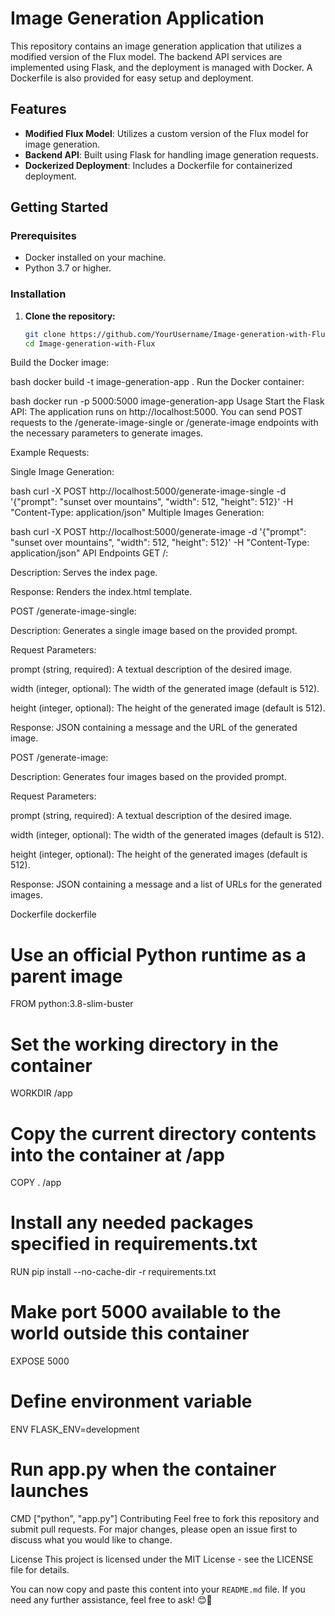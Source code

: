 # Image Generation Application

This repository contains an image generation application that utilizes a modified version of the Flux model. The backend API services are implemented using Flask, and the deployment is managed with Docker. A Dockerfile is also provided for easy setup and deployment.

## Features
- **Modified Flux Model**: Utilizes a custom version of the Flux model for image generation.
- **Backend API**: Built using Flask for handling image generation requests.
- **Dockerized Deployment**: Includes a Dockerfile for containerized deployment.

## Getting Started

### Prerequisites
- Docker installed on your machine.
- Python 3.7 or higher.

### Installation

1. **Clone the repository:**
   ```bash
   git clone https://github.com/YourUsername/Image-generation-with-Flux.git
   cd Image-generation-with-Flux
Build the Docker image:

bash
docker build -t image-generation-app .
Run the Docker container:

bash
docker run -p 5000:5000 image-generation-app
Usage
Start the Flask API: The application runs on http://localhost:5000. You can send POST requests to the /generate-image-single or /generate-image endpoints with the necessary parameters to generate images.

Example Requests:

Single Image Generation:

bash
curl -X POST http://localhost:5000/generate-image-single -d '{"prompt": "sunset over mountains", "width": 512, "height": 512}' -H "Content-Type: application/json"
Multiple Images Generation:

bash
curl -X POST http://localhost:5000/generate-image -d '{"prompt": "sunset over mountains", "width": 512, "height": 512}' -H "Content-Type: application/json"
API Endpoints
GET /:

Description: Serves the index page.

Response: Renders the index.html template.

POST /generate-image-single:

Description: Generates a single image based on the provided prompt.

Request Parameters:

prompt (string, required): A textual description of the desired image.

width (integer, optional): The width of the generated image (default is 512).

height (integer, optional): The height of the generated image (default is 512).

Response: JSON containing a message and the URL of the generated image.

POST /generate-image:

Description: Generates four images based on the provided prompt.

Request Parameters:

prompt (string, required): A textual description of the desired image.

width (integer, optional): The width of the generated images (default is 512).

height (integer, optional): The height of the generated images (default is 512).

Response: JSON containing a message and a list of URLs for the generated images.

Dockerfile
dockerfile
# Use an official Python runtime as a parent image
FROM python:3.8-slim-buster

# Set the working directory in the container
WORKDIR /app

# Copy the current directory contents into the container at /app
COPY . /app

# Install any needed packages specified in requirements.txt
RUN pip install --no-cache-dir -r requirements.txt

# Make port 5000 available to the world outside this container
EXPOSE 5000

# Define environment variable
ENV FLASK_ENV=development

# Run app.py when the container launches
CMD ["python", "app.py"]
Contributing
Feel free to fork this repository and submit pull requests. For major changes, please open an issue first to discuss what you would like to change.

License
This project is licensed under the MIT License - see the LICENSE file for details.


You can now copy and paste this content into your `README.md` file. If you need any further assistance, feel free to ask! 😊🚀
